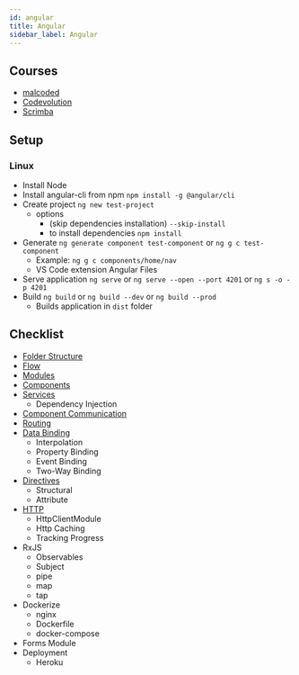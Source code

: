 ```yaml
---
id: angular
title: Angular
sidebar_label: Angular
---
```


## Courses

- [malcoded](https://malcoded.com/posts/?filter=angular)
- [Codevolution](https://www.youtube.com/playlist?list=PLC3y8-rFHvwhBRAgFinJR8KHIrCdTkZcZ)
- [Scrimba](https://scrimba.com/course/gyourfirstangularapp)

## Setup

### Linux

- Install Node
- Install angular-cli from npm ```npm install -g @angular/cli```
- Create project ```ng new test-project```
  - options
    - (skip dependencies installation) ```--skip-install```
    - to install dependencies ```npm install```
- Generate ```ng generate component test-component``` or ```ng g c test-component```
  - Example: ```ng g c components/home/nav```
  - VS Code extension Angular Files
- Serve application ```ng serve``` or ```ng serve --open --port 4201``` or ```ng s -o -p 4201```
- Build ```ng build``` or ```ng build --dev``` or ```ng build --prod```
  - Builds application in ```dist``` folder

## Checklist

- [Folder Structure](angular-folder-structure)
- [Flow](angular-flow)
- [Modules](angular-modules)
- [Components](angular-components)
- [Services](angular-services)
  - Dependency Injection
- [Component Communication](angular-component-communication)
- [Routing](angular-routing)
- [Data Binding](angular-data-binding)
  - Interpolation
  - Property Binding
  - Event Binding
  - Two-Way Binding
- [Directives](angular-directives)
  - Structural
  - Attribute
- [HTTP](angular-http)
  - HttpClientModule
  - Http Caching
  - Tracking Progress
- RxJS
  - Observables
  - Subject
  - pipe
  - map
  - tap
- Dockerize
  - nginx
  - Dockerfile
  - docker-compose
- Forms Module
- Deployment
  - Heroku
